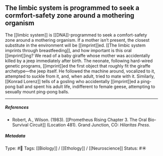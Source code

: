 ## The limbic system is programmed to seek a cormfort-safety zone around a mothering organism  # 

The [[limbic system]] is [[DNA]]-programmed to seek a comfort-safety zone around a mothering organism. If a mother isn’t present, the closest substitute in the environment will be [[imprint]]ed. [[The limbic system imprints through breastfeeding]], and how important is this oral [[imprint]]ing? We read of a baby giraffe whose mother was accidentally killed by a jeep immediately after birth. The neonate, following hard-wired genetic programs, [[imprint]]ed the first object that roughly fit the giraffe archetype—the jeep itself. He followed the machine around, vocalized to it, attempted to suckle from it, and, when adult, tried to mate with it. Similarly, [[Konrad Lorenz]] tells of a gosling who accidentally [[imprint]]ed a ping-pong ball and spent his adult life, indifferent to female geese, attempting to sexually mount ping-pong balls.

___

##### References

- Robert, A., Wilson. (1983). [[Prometheus Rising Chapter 3. The Oral Bio-Survival Circuit]] (Location 481). Grand Junction, CO: _Hilaritas Press_.

##### Metadata

Type: #🔴 
Tags: [[Biology]] / [[Ethology]] / [[Neuroscience]] 
Status: #☀️ 